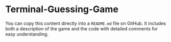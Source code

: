 # Terminal-Guessing-Game


You can copy this content directly into a `README.md` file on GitHub. It includes both a description of the game and the code with detailed comments for easy understanding.
